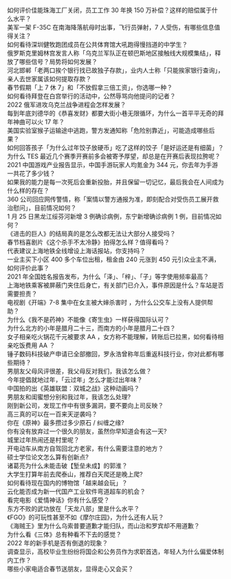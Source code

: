 如何评价佳能珠海工厂关闭，员工工作 30 年换 150 万补偿？这样的赔偿属于什么水平？  
美军一架 F-35C 在南海降落航母时出事，飞行员弹射，7 人受伤，有哪些信息值得关注？  
如何看待深圳健牧跑团成员在公共体育馆大吼跑得慢挡道的中学生？  
俄罗斯克里姆林宫发言人称「乌克兰军队正在顿巴斯地区接触线大规模集结」，释放了哪些信号？局势将如何发展？  
河北邯郸「老两口挨个银行找已故独子存款」，业内人士称「只能挨家银行查询」，亲人去世家属该如何提取存款？  
春节假期「上 7 休 7」和「不放假拿三倍工资」，你选哪一种？  
如何看待拜登在白宫举行的活动中，公然辱骂向他提问的记者？  
2022 俄军进攻乌克兰战争进程会怎样发展？  
每到年底刘德华的《恭喜发财》都要大街小巷无限循环，为什么一首平平无奇的拜年神曲可以火 17 年？  
美国实验室猴子运输途中逃跑，警方发通知称「危险别靠近」，可能造成哪些后果？  
如何回答孩子「为什么过年饺子放硬币」吃了这样的饺子「是好运还是有细菌」？  
为什么 TES 最近几个赛季开赛前多会被寄予厚望，却总是在开赛后表现拉胯呢？  
2021 中国游戏产业报告显示，中国手游玩家人均氪金为 344 元，你去年为手游一共花了多少钱？  
如果我的能力是每一次死后会重新投胎，并且保留一切记忆，最后我会在人间成为什么样的存在？  
360 公司回应网传警情，称「案情以警方通报为准，即刻配合对受伤员工展开救治慰问」，目前情况如何？  
1 月 25 日黑龙江绥芬河新增 3 例确诊病例，东宁新增确诊病例 1 例，目前情况如何？  
《进击的巨人》的结局真的是怎么改都无法让大部分人接受吗？  
春节档喜剧片《这个杀手不太冷静》拍得怎么样？值得看吗？  
代表建议上海地铁全线增设上海话报站，你支持吗？  
一业主买下小区 400 多个车位出租，租金由 240 元涨到 450 元引众业主不满，如何评价此事？  
2021 年全国姓名报告发布，为什么「泽」、「梓」、「子」等字使用频率最高？  
上海地铁乘客被屏蔽门夹住后身亡，有关部门已介入，事件原因是什么？车站是否需要担责？  
电视剧《开端》7-8 集中在女主被大婶杀害时 ，为什么公交车上没有人提供帮助？  
为什么《我不是药神》不能像《寄生虫》一样获得国际认可？  
为什么北方的小年是腊月二十三，而南方的小年是腊月二十四？  
女子相亲吃火锅花千元被要求 AA ，女方称不能理解，转账后已拉黑，如何看待相亲吃饭费用 AA ？  
锤子数码科技破产申请已全部撤回，罗永浩曾称年后重返科技行业，你对此都有哪些期待？  
男朋友父母风评很差，我父母反对我们，我该怎么做？  
今年提倡就地过年，「云过年」怎么才能过出年味？  
中国拍的出《英雄联盟：双城之战》这种动画吗？  
男朋友和闺蜜想分别和我过年，我该怎么处理?  
刚到新公司，发现工作中有很多漏洞，要不要向上司反映？  
高三真的可以在一百来天逆袭吗？  
你在《原神》最多攒过多少原石 / 纠缠之缘?  
你有没有放弃过一个很久的朋友，虽然你早知道会有这一天?  
城里过年热闹还是村里呢？  
开电动车从南方自驾回北方老家，有什么需要注意的地方？  
硕士学位论文怎么算有创新点?  
诸葛亮为什么未能击破【堑垒未成】的郭淮？  
大学生打算年前去爬泰山，推荐白天爬还是晚上爬?  
如何看待现在国内的博物馆「越来越会玩」？  
云化能否成为新一代国产工业软件弯道超车的机会？  
看完电影《爱情神话》你有什么感受？  
东方不败的武功放在「天龙八部」里是什么水平？  
《FGO》的可玩性甚至不如《摩尔庄园》，为什么还有人玩？  
《海贼王》里为什么乌索普要道歉才能归队，而山治和罗宾却不用道歉？  
为什么看《三体》总有种看不下去的感觉？  
2022 年的新手机是否有倒退的现象？  
调查显示，高校毕业生纷纷将国企和公务员作为求职首选，年轻人为什么偏爱体制内工作？  
哪些小家电适合春节送朋友，显得走心又会买？  
